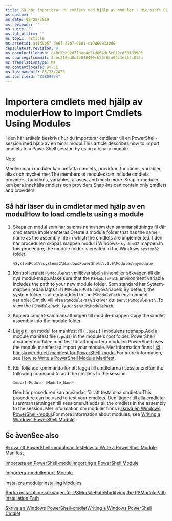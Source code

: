 ```yaml
---
title: Så här importerar du cmdlets med hjälp av moduler | Microsoft Docs
ms.custom: ''
ms.date: 08/28/2019
ms.reviewer: ''
ms.suite: ''
ms.tgt_pltfrm: ''
ms.topic: article
ms.assetid: a41d9e5f-de6f-47b7-9601-c108609320d0
caps.latest.revision: 8
ms.openlocfilehash: 840c5bc92d718ec4e54d864dc5e012cd33f83905
ms.sourcegitcommit: 2aec310ad0c0b048400cb56f6fa64c1e554c812a
ms.translationtype: MT
ms.contentlocale: sv-SE
ms.lasthandoff: 05/23/2020
ms.locfileid: "83809954"
---
```

# <a name="how-to-import-cmdlets-using-modules"></a><span data-ttu-id="948a2-102">Importera cmdlets med hjälp av moduler</span><span class="sxs-lookup"><span data-stu-id="948a2-102">How to Import Cmdlets Using Modules</span></span>

<span data-ttu-id="948a2-103">I den här artikeln beskrivs hur du importerar cmdletar till en PowerShell-session med hjälp av en binär modul.</span><span class="sxs-lookup"><span data-stu-id="948a2-103">This article describes how to import cmdlets to a PowerShell session by using a binary module.</span></span>

> [!NOTE]
> <span data-ttu-id="948a2-104">Medlemmar i moduler kan omfatta cmdlets, providrar, functions, variabler, alias och mycket mer.</span><span class="sxs-lookup"><span data-stu-id="948a2-104">The members of modules can include cmdlets, providers, functions, variables, aliases, and much more.</span></span> <span data-ttu-id="948a2-105">Snapin-moduler kan bara innehålla cmdlets och providers.</span><span class="sxs-lookup"><span data-stu-id="948a2-105">Snap-ins can contain only cmdlets and providers.</span></span>

## <a name="how-to-load-cmdlets-using-a-module"></a><span data-ttu-id="948a2-106">Så här läser du in cmdletar med hjälp av en modul</span><span class="sxs-lookup"><span data-stu-id="948a2-106">How to load cmdlets using a module</span></span>

1. <span data-ttu-id="948a2-107">Skapa en modul som har samma namn som den sammansättnings fil där cmdletarna implementeras.</span><span class="sxs-lookup"><span data-stu-id="948a2-107">Create a module folder that has the same name as the assembly file in which the cmdlets are implemented.</span></span> <span data-ttu-id="948a2-108">I den här proceduren skapas mappen modul i Windows- `system32` mappen.</span><span class="sxs-lookup"><span data-stu-id="948a2-108">In this procedure, the module folder is created in the Windows `system32` folder.</span></span>

   `%SystemRoot%\system32\WindowsPowerShell\v1.0\Modules\mymodule`

1. <span data-ttu-id="948a2-109">Kontrol lera att `PSModulePath` miljövariabeln innehåller sökvägen till din nya modul-mapp.</span><span class="sxs-lookup"><span data-stu-id="948a2-109">Make sure that the `PSModulePath` environment variable includes the path to your new module folder.</span></span> <span data-ttu-id="948a2-110">Som standard har System-mappen redan lagts till i `PSModulePath` miljövariabeln.</span><span class="sxs-lookup"><span data-stu-id="948a2-110">By default, the system folder is already added to the `PSModulePath` environment variable.</span></span> <span data-ttu-id="948a2-111">Om du vill visa `PSModulePath` skriver du: `$env:PSModulePath` .</span><span class="sxs-lookup"><span data-stu-id="948a2-111">To view the `PSModulePath`, type: `$env:PSModulePath`.</span></span>

1. <span data-ttu-id="948a2-112">Kopiera cmdlet-sammansättningen till module-mappen.</span><span class="sxs-lookup"><span data-stu-id="948a2-112">Copy the cmdlet assembly into the module folder.</span></span>

1. <span data-ttu-id="948a2-113">Lägg till en modul för manifest fil ( `.psd1` ) i modulens rotmapp.</span><span class="sxs-lookup"><span data-stu-id="948a2-113">Add a module manifest file (`.psd1`) in the module's root folder.</span></span> <span data-ttu-id="948a2-114">PowerShell använder modulen manifest för att importera modulen.</span><span class="sxs-lookup"><span data-stu-id="948a2-114">PowerShell uses the module manifest to import your module.</span></span> <span data-ttu-id="948a2-115">Mer information finns i [så här skriver du ett manifest för PowerShell-modul](../module/how-to-write-a-powershell-module-manifest.md).</span><span class="sxs-lookup"><span data-stu-id="948a2-115">For more information, see [How to Write a PowerShell Module Manifest](../module/how-to-write-a-powershell-module-manifest.md).</span></span>

1. <span data-ttu-id="948a2-116">Kör följande kommando för att lägga till cmdletarna i sessionen:</span><span class="sxs-lookup"><span data-stu-id="948a2-116">Run the following command to add the cmdlets to the session:</span></span>

   `Import-Module [Module_Name]`

   <span data-ttu-id="948a2-117">Den här proceduren kan användas för att testa dina cmdletar.</span><span class="sxs-lookup"><span data-stu-id="948a2-117">This procedure can be used to test your cmdlets.</span></span> <span data-ttu-id="948a2-118">Den lägger till alla cmdletar i sammansättningen till sessionen.</span><span class="sxs-lookup"><span data-stu-id="948a2-118">It adds all the cmdlets in the assembly to the session.</span></span> <span data-ttu-id="948a2-119">Mer information om moduler finns i [skriva en Windows PowerShell-modul](../module/writing-a-windows-powershell-module.md).</span><span class="sxs-lookup"><span data-stu-id="948a2-119">For more information about modules, see [Writing a Windows PowerShell Module](../module/writing-a-windows-powershell-module.md).</span></span>

## <a name="see-also"></a><span data-ttu-id="948a2-120">Se även</span><span class="sxs-lookup"><span data-stu-id="948a2-120">See also</span></span>

[<span data-ttu-id="948a2-121">Skriva ett PowerShell-modulmanifest</span><span class="sxs-lookup"><span data-stu-id="948a2-121">How to Write a PowerShell Module Manifest</span></span>](../module/how-to-write-a-powershell-module-manifest.md)

[<span data-ttu-id="948a2-122">Importera en PowerShell-modul</span><span class="sxs-lookup"><span data-stu-id="948a2-122">Importing a PowerShell Module</span></span>](../module/importing-a-powershell-module.md)

[<span data-ttu-id="948a2-123">Importera-modul</span><span class="sxs-lookup"><span data-stu-id="948a2-123">Import-Module</span></span>](/powershell/module/Microsoft.PowerShell.Core/Import-Module)

[<span data-ttu-id="948a2-124">Installera moduler</span><span class="sxs-lookup"><span data-stu-id="948a2-124">Installing Modules</span></span>](../module/installing-a-powershell-module.md)

[<span data-ttu-id="948a2-125">Ändra installationssökvägen för PSModulePath</span><span class="sxs-lookup"><span data-stu-id="948a2-125">Modifying the PSModulePath Installation Path</span></span>](../module/modifying-the-psmodulepath-installation-path.md)

[<span data-ttu-id="948a2-126">Skriva en Windows PowerShell-cmdlet</span><span class="sxs-lookup"><span data-stu-id="948a2-126">Writing a Windows PowerShell Cmdlet</span></span>](../cmdlet/cmdlet-overview.md)
